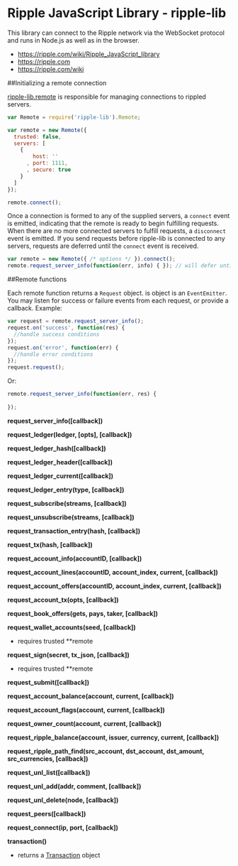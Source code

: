 Ripple JavaScript Library - ripple-lib
======================================

This library can connect to the Ripple network via the WebSocket protocol and runs in Node.js as well as in the browser.

* https://ripple.com/wiki/Ripple_JavaScript_library
* https://ripple.com
* https://ripple.com/wiki

##Initializing a remote connection

[ripple-lib.remote](https://github.com/ripple/ripple-lib/blob/develop/src/js/ripple/remote.js) is responsible for managing connections to rippled servers.

```js
var Remote = require('ripple-lib').Remote;

var remote = new Remote({
  trusted: false,
  servers: [ 
    { 
        host: ''
      , port: 1111,
      , secure: true
    } 
  ]
});

remote.connect();
```

Once a connection is formed to any of the supplied servers, a `connect` event is emitted, indicating that the remote is ready to begin fulfilling requests. When there are no more connected servers to fulfill requests, a `disconnect` event is emitted. If you send requests before ripple-lib is connected to any servers, requests are deferred until the `connect` event is received.

```js
var remote = new Remote({ /* options */ }).connect();
remote.request_server_info(function(err, info) { }); // will defer until connected
```

##Remote functions

Each remote function returns a `Request` object. is object is an `EventEmitter`. You may listen for success or failure events from each request, or provide a callback. Example:

```js
var request = remote.request_server_info();
request.on('success', function(res) { 
  //handle success conditions
});
request.on('error', function(err) { 
  //handle error conditions
});
request.request();
```

Or:

```js
remote.request_server_info(function(err, res) {
  
});
```

**request_server_info([callback])**

**request_ledger(ledger, [opts], [callback])**

**request_ledger_hash([callback])**

**request_ledger_header([callback])**

**request_ledger_current([callback])**

**request_ledger_entry(type, [callback])**

**request_subscribe(streams, [callback])**

**request_unsubscribe(streams, [callback])**

**request_transaction_entry(hash, [callback])**

**request_tx(hash, [callback])**

**request_account_info(accountID, [callback])**

**request_account_lines(accountID, account_index, current, [callback])**

**request_account_offers(accountID, account_index, current, [callback])**

**request_account_tx(opts, [callback])**

**request_book_offers(gets, pays, taker, [callback])**

**request_wallet_accounts(seed, [callback])**

+ requires trusted **remote

**request_sign(secret, tx_json, [callback])**

+ requires trusted **remote

**request_submit([callback])**

**request_account_balance(account, current, [callback])**

**request_account_flags(account, current, [callback])**

**request_owner_count(account, current, [callback])**

**request_ripple_balance(account, issuer, currency, current, [callback])**

**request_ripple_path_find(src_account, dst_account, dst_amount, src_currencies, [callback])**

**request_unl_list([callback])**

**request_unl_add(addr, comment, [callback])**

**request_unl_delete(node, [callback])**

**request_peers([callback])**

**request_connect(ip, port, [callback])**

**transaction()**

+ returns a [Transaction](https://github.com/ripple/ripple-lib/blob/develop/src/js/ripple/transaction.js) object
